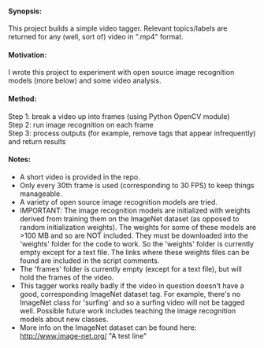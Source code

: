 #### Synopsis:
This project builds a simple video tagger. Relevant topics/labels are returned for any (well, sort of) video in ".mp4" format.

#### Motivation:
I wrote this project to experiment with open source image recognition models (more below) and some video analysis.

#### Method:
Step 1: break a video up into frames (using Python OpenCV module)   
Step 2: run image recognition on each frame   
Step 3: process outputs (for example, remove tags that appear infrequently) and return results   

#### Notes:
- A short video is provided in the repo.
- Only every 30th frame is used (corresponding to 30 FPS) to keep things manageable.
- A variety of open source image recognition models are tried.
- IMPORTANT: The image recognition models are initialized with weights derived from training them on the ImageNet dataset (as opposed to random initialization weights). The weights for some of these models are >100 MB and so are NOT included. They must be downloaded into the 'weights' folder for the code to work. So the 'weights' folder is currently empty except for a text file. The links where these weights files can be found are included in the script comments.
- The 'frames' folder is currently empty (except for a text file), but will hold the frames of the video.
- This tagger works really badly if the video in question doesn't have a good, corresponding ImageNet dataset tag. For example, there's no ImageNet class for 'surfing' and so a surfing video will not be tagged well. Possible future work includes teaching the image recognition models about new classes.
- More info on the ImageNet dataset can be found here: http://www.image-net.org/
"A test line" 
